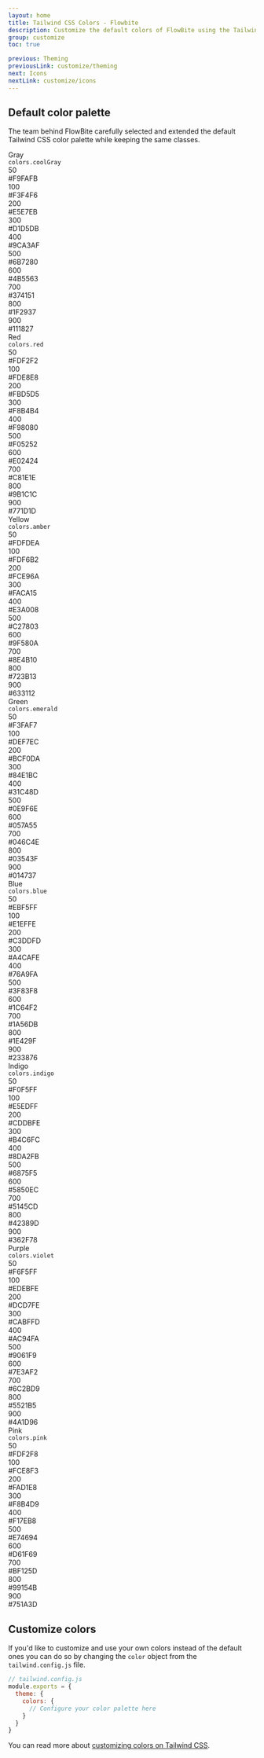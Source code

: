 ```yaml
---
layout: home
title: Tailwind CSS Colors - Flowbite
description: Customize the default colors of FlowBite using the Tailwind CSS configuration file
group: customize
toc: true

previous: Theming
previousLink: customize/theming
next: Icons
nextLink: customize/icons
---
```


## Default color palette

The team behind FlowBite carefully selected and extended the default Tailwind CSS color palette while keeping the same classes.

<div class="grid grid-cols-1 gap-8 my-12">
   <div>
      <div class="flex flex-col space-y-3 sm:flex-row text-xs sm:space-y-0 sm:space-x-4">
         <div class="w-32 flex-shrink-0">
            <div class="h-10 flex flex-col justify-center">
               <div class="text-sm font-semibold text-gray-900 dark:text-gray-400">Gray</div>
               <div><code class="text-xs text-gray-500">colors.coolGray</code></div>
            </div>
         </div>
         <div class="min-w-0 flex-1 grid grid-cols-5 2xl:grid-cols-10 gap-x-4 gap-y-3 2xl:gap-x-2">
            <div class="space-y-1.5">
               <div class="h-10 w-full rounded ring-1 ring-inset ring-black ring-opacity-0 bg-gray-50"></div>
               <div class="px-0.5 md:flex md:justify-between md:space-x-2 2xl:space-x-0 2xl:block">
                  <div class="w-6 font-medium text-gray-900 dark:text-gray-400">50</div>
                  <div class="text-gray-900 dark:text-gray-400">#F9FAFB</div>
               </div>
            </div>
            <div class="space-y-1.5">
               <div class="h-10 w-full rounded ring-1 ring-inset ring-black ring-opacity-0 bg-gray-100"></div>
               <div class="px-0.5 md:flex md:justify-between md:space-x-2 2xl:space-x-0 2xl:block">
                  <div class="w-6 font-medium text-gray-900 dark:text-gray-400">100</div>
                  <div class="text-gray-900 dark:text-gray-400">#F3F4F6</div>
               </div>
            </div>
            <div class="space-y-1.5">
               <div class="h-10 w-full rounded ring-1 ring-inset ring-black ring-opacity-0 bg-gray-200"></div>
               <div class="px-0.5 md:flex md:justify-between md:space-x-2 2xl:space-x-0 2xl:block">
                  <div class="w-6 font-medium text-gray-900 dark:text-gray-400">200</div>
                  <div class="text-gray-900 dark:text-gray-400">#E5E7EB</div>
               </div>
            </div>
            <div class="space-y-1.5">
               <div class="h-10 w-full rounded ring-1 ring-inset ring-black ring-opacity-0 bg-gray-300"></div>
               <div class="px-0.5 md:flex md:justify-between md:space-x-2 2xl:space-x-0 2xl:block">
                  <div class="w-6 font-medium text-gray-900 dark:text-gray-400">300</div>
                  <div class="text-gray-900 dark:text-gray-400">#D1D5DB</div>
               </div>
            </div>
            <div class="space-y-1.5">
               <div class="h-10 w-full rounded ring-1 ring-inset ring-black ring-opacity-0 bg-gray-400"></div>
               <div class="px-0.5 md:flex md:justify-between md:space-x-2 2xl:space-x-0 2xl:block">
                  <div class="w-6 font-medium text-gray-900 dark:text-gray-400">400</div>
                  <div class="text-gray-900 dark:text-gray-400">#9CA3AF</div>
               </div>
            </div>
            <div class="space-y-1.5">
               <div class="h-10 w-full rounded ring-1 ring-inset ring-black ring-opacity-0 bg-gray-500"></div>
               <div class="px-0.5 md:flex md:justify-between md:space-x-2 2xl:space-x-0 2xl:block">
                  <div class="w-6 font-medium text-gray-900 dark:text-gray-400">500</div>
                  <div class="text-gray-900 dark:text-gray-400">#6B7280</div>
               </div>
            </div>
            <div class="space-y-1.5">
               <div class="h-10 w-full rounded ring-1 ring-inset ring-black ring-opacity-0 bg-gray-600"></div>
               <div class="px-0.5 md:flex md:justify-between md:space-x-2 2xl:space-x-0 2xl:block">
                  <div class="w-6 font-medium text-gray-900 dark:text-gray-400">600</div>
                  <div class="text-gray-900 dark:text-gray-400">#4B5563</div>
               </div>
            </div>
            <div class="space-y-1.5">
               <div class="h-10 w-full rounded ring-1 ring-inset ring-black ring-opacity-0 bg-gray-700"></div>
               <div class="px-0.5 md:flex md:justify-between md:space-x-2 2xl:space-x-0 2xl:block">
                  <div class="w-6 font-medium text-gray-900 dark:text-gray-400">700</div>
                  <div class="text-gray-900 dark:text-gray-400">#374151</div>
               </div>
            </div>
            <div class="space-y-1.5">
               <div class="h-10 w-full rounded ring-1 ring-inset ring-black ring-opacity-0 bg-gray-800"></div>
               <div class="px-0.5 md:flex md:justify-between md:space-x-2 2xl:space-x-0 2xl:block">
                  <div class="w-6 font-medium text-gray-900 dark:text-gray-400">800</div>
                  <div class="text-gray-900 dark:text-gray-400">#1F2937</div>
               </div>
            </div>
            <div class="space-y-1.5">
               <div class="h-10 w-full rounded ring-1 ring-inset ring-black ring-opacity-0 bg-gray-900"></div>
               <div class="px-0.5 md:flex md:justify-between md:space-x-2 2xl:space-x-0 2xl:block">
                  <div class="w-6 font-medium text-gray-900 dark:text-gray-400">900</div>
                  <div class="text-gray-900 dark:text-gray-400">#111827</div>
               </div>
            </div>
         </div>
      </div>
   </div>
   <div>
      <div class="flex flex-col space-y-3 sm:flex-row text-xs sm:space-y-0 sm:space-x-4">
         <div class="w-32 flex-shrink-0">
            <div class="h-10 flex flex-col justify-center">
               <div class="text-sm font-semibold text-gray-900 dark:text-gray-400">Red</div>
               <div><code class="text-xs text-gray-500">colors.red</code></div>
            </div>
         </div>
         <div class="min-w-0 flex-1 grid grid-cols-5 2xl:grid-cols-10 gap-x-4 gap-y-3 2xl:gap-x-2">
            <div class="space-y-1.5">
               <div class="h-10 w-full rounded ring-1 ring-inset ring-black ring-opacity-0 bg-red-50"></div>
               <div class="px-0.5 md:flex md:justify-between md:space-x-2 2xl:space-x-0 2xl:block">
                  <div class="w-6 font-medium text-gray-900 dark:text-gray-400">50</div>
                  <div class="text-gray-900 dark:text-gray-400">#FDF2F2</div>
               </div>
            </div>
            <div class="space-y-1.5">
               <div class="h-10 w-full rounded ring-1 ring-inset ring-black ring-opacity-0 bg-red-100"></div>
               <div class="px-0.5 md:flex md:justify-between md:space-x-2 2xl:space-x-0 2xl:block">
                  <div class="w-6 font-medium text-gray-900 dark:text-gray-400">100</div>
                  <div class="text-gray-900 dark:text-gray-400">#FDE8E8</div>
               </div>
            </div>
            <div class="space-y-1.5">
               <div class="h-10 w-full rounded ring-1 ring-inset ring-black ring-opacity-0 bg-red-200"></div>
               <div class="px-0.5 md:flex md:justify-between md:space-x-2 2xl:space-x-0 2xl:block">
                  <div class="w-6 font-medium text-gray-900 dark:text-gray-400">200</div>
                  <div class="text-gray-900 dark:text-gray-400">#FBD5D5</div>
               </div>
            </div>
            <div class="space-y-1.5">
               <div class="h-10 w-full rounded ring-1 ring-inset ring-black ring-opacity-0 bg-red-300"></div>
               <div class="px-0.5 md:flex md:justify-between md:space-x-2 2xl:space-x-0 2xl:block">
                  <div class="w-6 font-medium text-gray-900 dark:text-gray-400">300</div>
                  <div class="text-gray-900 dark:text-gray-400">#F8B4B4</div>
               </div>
            </div>
            <div class="space-y-1.5">
               <div class="h-10 w-full rounded ring-1 ring-inset ring-black ring-opacity-0 bg-red-400"></div>
               <div class="px-0.5 md:flex md:justify-between md:space-x-2 2xl:space-x-0 2xl:block">
                  <div class="w-6 font-medium text-gray-900 dark:text-gray-400">400</div>
                  <div class="text-gray-900 dark:text-gray-400">#F98080</div>
               </div>
            </div>
            <div class="space-y-1.5">
               <div class="h-10 w-full rounded ring-1 ring-inset ring-black ring-opacity-0 bg-red-500"></div>
               <div class="px-0.5 md:flex md:justify-between md:space-x-2 2xl:space-x-0 2xl:block">
                  <div class="w-6 font-medium text-gray-900 dark:text-gray-400">500</div>
                  <div class="text-gray-900 dark:text-gray-400">#F05252</div>
               </div>
            </div>
            <div class="space-y-1.5">
               <div class="h-10 w-full rounded ring-1 ring-inset ring-black ring-opacity-0 bg-red-600"></div>
               <div class="px-0.5 md:flex md:justify-between md:space-x-2 2xl:space-x-0 2xl:block">
                  <div class="w-6 font-medium text-gray-900 dark:text-gray-400">600</div>
                  <div class="text-gray-900 dark:text-gray-400">#E02424</div>
               </div>
            </div>
            <div class="space-y-1.5">
               <div class="h-10 w-full rounded ring-1 ring-inset ring-black ring-opacity-0 bg-red-700"></div>
               <div class="px-0.5 md:flex md:justify-between md:space-x-2 2xl:space-x-0 2xl:block">
                  <div class="w-6 font-medium text-gray-900 dark:text-gray-400">700</div>
                  <div class="text-gray-900 dark:text-gray-400">#C81E1E</div>
               </div>
            </div>
            <div class="space-y-1.5">
               <div class="h-10 w-full rounded ring-1 ring-inset ring-black ring-opacity-0 bg-red-800"></div>
               <div class="px-0.5 md:flex md:justify-between md:space-x-2 2xl:space-x-0 2xl:block">
                  <div class="w-6 font-medium text-gray-900 dark:text-gray-400">800</div>
                  <div class="text-gray-900 dark:text-gray-400">#9B1C1C</div>
               </div>
            </div>
            <div class="space-y-1.5">
               <div class="h-10 w-full rounded ring-1 ring-inset ring-black ring-opacity-0 bg-red-900"></div>
               <div class="px-0.5 md:flex md:justify-between md:space-x-2 2xl:space-x-0 2xl:block">
                  <div class="w-6 font-medium text-gray-900 dark:text-gray-400">900</div>
                  <div class="text-gray-900 dark:text-gray-400">#771D1D</div>
               </div>
            </div>
         </div>
      </div>
   </div>
   <div>
      <div class="flex flex-col space-y-3 sm:flex-row text-xs sm:space-y-0 sm:space-x-4">
         <div class="w-32 flex-shrink-0">
            <div class="h-10 flex flex-col justify-center">
               <div class="text-sm font-semibold text-gray-900 dark:text-gray-400">Yellow</div>
               <div><code class="text-xs text-gray-500">colors.amber</code></div>
            </div>
         </div>
         <div class="min-w-0 flex-1 grid grid-cols-5 2xl:grid-cols-10 gap-x-4 gap-y-3 2xl:gap-x-2">
            <div class="space-y-1.5">
               <div class="h-10 w-full rounded ring-1 ring-inset ring-black ring-opacity-0 bg-yellow-50"></div>
               <div class="px-0.5 md:flex md:justify-between md:space-x-2 2xl:space-x-0 2xl:block">
                  <div class="w-6 font-medium text-gray-900 dark:text-gray-400">50</div>
                  <div class="text-gray-900 dark:text-gray-400">#FDFDEA</div>
               </div>
            </div>
            <div class="space-y-1.5">
               <div class="h-10 w-full rounded ring-1 ring-inset ring-black ring-opacity-0 bg-yellow-100"></div>
               <div class="px-0.5 md:flex md:justify-between md:space-x-2 2xl:space-x-0 2xl:block">
                  <div class="w-6 font-medium text-gray-900 dark:text-gray-400">100</div>
                  <div class="text-gray-900 dark:text-gray-400">#FDF6B2</div>
               </div>
            </div>
            <div class="space-y-1.5">
               <div class="h-10 w-full rounded ring-1 ring-inset ring-black ring-opacity-0 bg-yellow-200"></div>
               <div class="px-0.5 md:flex md:justify-between md:space-x-2 2xl:space-x-0 2xl:block">
                  <div class="w-6 font-medium text-gray-900 dark:text-gray-400">200</div>
                  <div class="text-gray-900 dark:text-gray-400">#FCE96A</div>
               </div>
            </div>
            <div class="space-y-1.5">
               <div class="h-10 w-full rounded ring-1 ring-inset ring-black ring-opacity-0 bg-yellow-300"></div>
               <div class="px-0.5 md:flex md:justify-between md:space-x-2 2xl:space-x-0 2xl:block">
                  <div class="w-6 font-medium text-gray-900 dark:text-gray-400">300</div>
                  <div class="text-gray-900 dark:text-gray-400">#FACA15</div>
               </div>
            </div>
            <div class="space-y-1.5">
               <div class="h-10 w-full rounded ring-1 ring-inset ring-black ring-opacity-0 bg-yellow-400"></div>
               <div class="px-0.5 md:flex md:justify-between md:space-x-2 2xl:space-x-0 2xl:block">
                  <div class="w-6 font-medium text-gray-900 dark:text-gray-400">400</div>
                  <div class="text-gray-900 dark:text-gray-400">#E3A008</div>
               </div>
            </div>
            <div class="space-y-1.5">
               <div class="h-10 w-full rounded ring-1 ring-inset ring-black ring-opacity-0 bg-yellow-500"></div>
               <div class="px-0.5 md:flex md:justify-between md:space-x-2 2xl:space-x-0 2xl:block">
                  <div class="w-6 font-medium text-gray-900 dark:text-gray-400">500</div>
                  <div class="text-gray-900 dark:text-gray-400">#C27803</div>
               </div>
            </div>
            <div class="space-y-1.5">
               <div class="h-10 w-full rounded ring-1 ring-inset ring-black ring-opacity-0 bg-yellow-600"></div>
               <div class="px-0.5 md:flex md:justify-between md:space-x-2 2xl:space-x-0 2xl:block">
                  <div class="w-6 font-medium text-gray-900 dark:text-gray-400">600</div>
                  <div class="text-gray-900 dark:text-gray-400">#9F580A</div>
               </div>
            </div>
            <div class="space-y-1.5">
               <div class="h-10 w-full rounded ring-1 ring-inset ring-black ring-opacity-0 bg-yellow-700"></div>
               <div class="px-0.5 md:flex md:justify-between md:space-x-2 2xl:space-x-0 2xl:block">
                  <div class="w-6 font-medium text-gray-900 dark:text-gray-400">700</div>
                  <div class="text-gray-900 dark:text-gray-400">#8E4B10</div>
               </div>
            </div>
            <div class="space-y-1.5">
               <div class="h-10 w-full rounded ring-1 ring-inset ring-black ring-opacity-0 bg-yellow-800"></div>
               <div class="px-0.5 md:flex md:justify-between md:space-x-2 2xl:space-x-0 2xl:block">
                  <div class="w-6 font-medium text-gray-900 dark:text-gray-400">800</div>
                  <div class="text-gray-900 dark:text-gray-400">#723B13</div>
               </div>
            </div>
            <div class="space-y-1.5">
               <div class="h-10 w-full rounded ring-1 ring-inset ring-black ring-opacity-0 bg-yellow-900"></div>
               <div class="px-0.5 md:flex md:justify-between md:space-x-2 2xl:space-x-0 2xl:block">
                  <div class="w-6 font-medium text-gray-900 dark:text-gray-400">900</div>
                  <div class="text-gray-900 dark:text-gray-400">#633112</div>
               </div>
            </div>
         </div>
      </div>
   </div>
   <div>
      <div class="flex flex-col space-y-3 sm:flex-row text-xs sm:space-y-0 sm:space-x-4">
         <div class="w-32 flex-shrink-0">
            <div class="h-10 flex flex-col justify-center">
               <div class="text-sm font-semibold text-gray-900 dark:text-gray-400">Green</div>
               <div><code class="text-xs text-gray-500">colors.emerald</code></div>
            </div>
         </div>
         <div class="min-w-0 flex-1 grid grid-cols-5 2xl:grid-cols-10 gap-x-4 gap-y-3 2xl:gap-x-2">
            <div class="space-y-1.5">
               <div class="h-10 w-full rounded ring-1 ring-inset ring-black ring-opacity-0 bg-green-50"></div>
               <div class="px-0.5 md:flex md:justify-between md:space-x-2 2xl:space-x-0 2xl:block">
                  <div class="w-6 font-medium text-gray-900 dark:text-gray-400">50</div>
                  <div class="text-gray-900 dark:text-gray-400">#F3FAF7</div>
               </div>
            </div>
            <div class="space-y-1.5">
               <div class="h-10 w-full rounded ring-1 ring-inset ring-black ring-opacity-0 bg-green-100"></div>
               <div class="px-0.5 md:flex md:justify-between md:space-x-2 2xl:space-x-0 2xl:block">
                  <div class="w-6 font-medium text-gray-900 dark:text-gray-400">100</div>
                  <div class="text-gray-900 dark:text-gray-400">#DEF7EC</div>
               </div>
            </div>
            <div class="space-y-1.5">
               <div class="h-10 w-full rounded ring-1 ring-inset ring-black ring-opacity-0 bg-green-200"></div>
               <div class="px-0.5 md:flex md:justify-between md:space-x-2 2xl:space-x-0 2xl:block">
                  <div class="w-6 font-medium text-gray-900 dark:text-gray-400">200</div>
                  <div class="text-gray-900 dark:text-gray-400">#BCF0DA</div>
               </div>
            </div>
            <div class="space-y-1.5">
               <div class="h-10 w-full rounded ring-1 ring-inset ring-black ring-opacity-0 bg-green-300"></div>
               <div class="px-0.5 md:flex md:justify-between md:space-x-2 2xl:space-x-0 2xl:block">
                  <div class="w-6 font-medium text-gray-900 dark:text-gray-400">300</div>
                  <div class="text-gray-900 dark:text-gray-400">#84E1BC</div>
               </div>
            </div>
            <div class="space-y-1.5">
               <div class="h-10 w-full rounded ring-1 ring-inset ring-black ring-opacity-0 bg-green-400"></div>
               <div class="px-0.5 md:flex md:justify-between md:space-x-2 2xl:space-x-0 2xl:block">
                  <div class="w-6 font-medium text-gray-900 dark:text-gray-400">400</div>
                  <div class="text-gray-900 dark:text-gray-400">#31C48D</div>
               </div>
            </div>
            <div class="space-y-1.5">
               <div class="h-10 w-full rounded ring-1 ring-inset ring-black ring-opacity-0 bg-green-500"></div>
               <div class="px-0.5 md:flex md:justify-between md:space-x-2 2xl:space-x-0 2xl:block">
                  <div class="w-6 font-medium text-gray-900 dark:text-gray-400">500</div>
                  <div class="text-gray-900 dark:text-gray-400">#0E9F6E</div>
               </div>
            </div>
            <div class="space-y-1.5">
               <div class="h-10 w-full rounded ring-1 ring-inset ring-black ring-opacity-0 bg-green-600"></div>
               <div class="px-0.5 md:flex md:justify-between md:space-x-2 2xl:space-x-0 2xl:block">
                  <div class="w-6 font-medium text-gray-900 dark:text-gray-400">600</div>
                  <div class="text-gray-900 dark:text-gray-400">#057A55</div>
               </div>
            </div>
            <div class="space-y-1.5">
               <div class="h-10 w-full rounded ring-1 ring-inset ring-black ring-opacity-0 bg-green-700"></div>
               <div class="px-0.5 md:flex md:justify-between md:space-x-2 2xl:space-x-0 2xl:block">
                  <div class="w-6 font-medium text-gray-900 dark:text-gray-400">700</div>
                  <div class="text-gray-900 dark:text-gray-400">#046C4E</div>
               </div>
            </div>
            <div class="space-y-1.5">
               <div class="h-10 w-full rounded ring-1 ring-inset ring-black ring-opacity-0 bg-green-800"></div>
               <div class="px-0.5 md:flex md:justify-between md:space-x-2 2xl:space-x-0 2xl:block">
                  <div class="w-6 font-medium text-gray-900 dark:text-gray-400">800</div>
                  <div class="text-gray-900 dark:text-gray-400">#03543F</div>
               </div>
            </div>
            <div class="space-y-1.5">
               <div class="h-10 w-full rounded ring-1 ring-inset ring-black ring-opacity-0 bg-green-900"></div>
               <div class="px-0.5 md:flex md:justify-between md:space-x-2 2xl:space-x-0 2xl:block">
                  <div class="w-6 font-medium text-gray-900 dark:text-gray-400">900</div>
                  <div class="text-gray-900 dark:text-gray-400">#014737</div>
               </div>
            </div>
         </div>
      </div>
   </div>
   <div>
      <div class="flex flex-col space-y-3 sm:flex-row text-xs sm:space-y-0 sm:space-x-4">
         <div class="w-32 flex-shrink-0">
            <div class="h-10 flex flex-col justify-center">
               <div class="text-sm font-semibold text-gray-900 dark:text-gray-400">Blue</div>
               <div><code class="text-xs text-gray-500">colors.blue</code></div>
            </div>
         </div>
         <div class="min-w-0 flex-1 grid grid-cols-5 2xl:grid-cols-10 gap-x-4 gap-y-3 2xl:gap-x-2">
            <div class="space-y-1.5">
               <div class="h-10 w-full rounded ring-1 ring-inset ring-black ring-opacity-0 bg-blue-50"></div>
               <div class="px-0.5 md:flex md:justify-between md:space-x-2 2xl:space-x-0 2xl:block">
                  <div class="w-6 font-medium text-gray-900 dark:text-gray-400">50</div>
                  <div class="text-gray-900 dark:text-gray-400">#EBF5FF</div>
               </div>
            </div>
            <div class="space-y-1.5">
               <div class="h-10 w-full rounded ring-1 ring-inset ring-black ring-opacity-0 bg-blue-100"></div>
               <div class="px-0.5 md:flex md:justify-between md:space-x-2 2xl:space-x-0 2xl:block">
                  <div class="w-6 font-medium text-gray-900 dark:text-gray-400">100</div>
                  <div class="text-gray-900 dark:text-gray-400">#E1EFFE</div>
               </div>
            </div>
            <div class="space-y-1.5">
               <div class="h-10 w-full rounded ring-1 ring-inset ring-black ring-opacity-0 bg-blue-200"></div>
               <div class="px-0.5 md:flex md:justify-between md:space-x-2 2xl:space-x-0 2xl:block">
                  <div class="w-6 font-medium text-gray-900 dark:text-gray-400">200</div>
                  <div class="text-gray-900 dark:text-gray-400">#C3DDFD</div>
               </div>
            </div>
            <div class="space-y-1.5">
               <div class="h-10 w-full rounded ring-1 ring-inset ring-black ring-opacity-0 bg-blue-300"></div>
               <div class="px-0.5 md:flex md:justify-between md:space-x-2 2xl:space-x-0 2xl:block">
                  <div class="w-6 font-medium text-gray-900 dark:text-gray-400">300</div>
                  <div class="text-gray-900 dark:text-gray-400">#A4CAFE</div>
               </div>
            </div>
            <div class="space-y-1.5">
               <div class="h-10 w-full rounded ring-1 ring-inset ring-black ring-opacity-0 bg-blue-400"></div>
               <div class="px-0.5 md:flex md:justify-between md:space-x-2 2xl:space-x-0 2xl:block">
                  <div class="w-6 font-medium text-gray-900 dark:text-gray-400">400</div>
                  <div class="text-gray-900 dark:text-gray-400">#76A9FA</div>
               </div>
            </div>
            <div class="space-y-1.5">
               <div class="h-10 w-full rounded ring-1 ring-inset ring-black ring-opacity-0 bg-blue-500"></div>
               <div class="px-0.5 md:flex md:justify-between md:space-x-2 2xl:space-x-0 2xl:block">
                  <div class="w-6 font-medium text-gray-900 dark:text-gray-400">500</div>
                  <div class="text-gray-900 dark:text-gray-400">#3F83F8</div>
               </div>
            </div>
            <div class="space-y-1.5">
               <div class="h-10 w-full rounded ring-1 ring-inset ring-black ring-opacity-0 bg-blue-600"></div>
               <div class="px-0.5 md:flex md:justify-between md:space-x-2 2xl:space-x-0 2xl:block">
                  <div class="w-6 font-medium text-gray-900 dark:text-gray-400">600</div>
                  <div class="text-gray-900 dark:text-gray-400">#1C64F2</div>
               </div>
            </div>
            <div class="space-y-1.5">
               <div class="h-10 w-full rounded ring-1 ring-inset ring-black ring-opacity-0 bg-blue-700"></div>
               <div class="px-0.5 md:flex md:justify-between md:space-x-2 2xl:space-x-0 2xl:block">
                  <div class="w-6 font-medium text-gray-900 dark:text-gray-400">700</div>
                  <div class="text-gray-900 dark:text-gray-400">#1A56DB</div>
               </div>
            </div>
            <div class="space-y-1.5">
               <div class="h-10 w-full rounded ring-1 ring-inset ring-black ring-opacity-0 bg-blue-800"></div>
               <div class="px-0.5 md:flex md:justify-between md:space-x-2 2xl:space-x-0 2xl:block">
                  <div class="w-6 font-medium text-gray-900 dark:text-gray-400">800</div>
                  <div class="text-gray-900 dark:text-gray-400">#1E429F</div>
               </div>
            </div>
            <div class="space-y-1.5">
               <div class="h-10 w-full rounded ring-1 ring-inset ring-black ring-opacity-0 bg-blue-900"></div>
               <div class="px-0.5 md:flex md:justify-between md:space-x-2 2xl:space-x-0 2xl:block">
                  <div class="w-6 font-medium text-gray-900 dark:text-gray-400">900</div>
                  <div class="text-gray-900 dark:text-gray-400">#233876</div>
               </div>
            </div>
         </div>
      </div>
   </div>
   <div>
      <div class="flex flex-col space-y-3 sm:flex-row text-xs sm:space-y-0 sm:space-x-4">
         <div class="w-32 flex-shrink-0">
            <div class="h-10 flex flex-col justify-center">
               <div class="text-sm font-semibold text-gray-900 dark:text-gray-400">Indigo</div>
               <div><code class="text-xs text-gray-500">colors.indigo</code></div>
            </div>
         </div>
         <div class="min-w-0 flex-1 grid grid-cols-5 2xl:grid-cols-10 gap-x-4 gap-y-3 2xl:gap-x-2">
            <div class="space-y-1.5">
               <div class="h-10 w-full rounded ring-1 ring-inset ring-black ring-opacity-0 bg-indigo-50"></div>
               <div class="px-0.5 md:flex md:justify-between md:space-x-2 2xl:space-x-0 2xl:block">
                  <div class="w-6 font-medium text-gray-900 dark:text-gray-400">50</div>
                  <div class="text-gray-900 dark:text-gray-400">#F0F5FF</div>
               </div>
            </div>
            <div class="space-y-1.5">
               <div class="h-10 w-full rounded ring-1 ring-inset ring-black ring-opacity-0 bg-indigo-100"></div>
               <div class="px-0.5 md:flex md:justify-between md:space-x-2 2xl:space-x-0 2xl:block">
                  <div class="w-6 font-medium text-gray-900 dark:text-gray-400">100</div>
                  <div class="text-gray-900 dark:text-gray-400">#E5EDFF</div>
               </div>
            </div>
            <div class="space-y-1.5">
               <div class="h-10 w-full rounded ring-1 ring-inset ring-black ring-opacity-0 bg-indigo-200"></div>
               <div class="px-0.5 md:flex md:justify-between md:space-x-2 2xl:space-x-0 2xl:block">
                  <div class="w-6 font-medium text-gray-900 dark:text-gray-400">200</div>
                  <div class="text-gray-900 dark:text-gray-400">#CDDBFE</div>
               </div>
            </div>
            <div class="space-y-1.5">
               <div class="h-10 w-full rounded ring-1 ring-inset ring-black ring-opacity-0 bg-indigo-300"></div>
               <div class="px-0.5 md:flex md:justify-between md:space-x-2 2xl:space-x-0 2xl:block">
                  <div class="w-6 font-medium text-gray-900 dark:text-gray-400">300</div>
                  <div class="text-gray-900 dark:text-gray-400">#B4C6FC</div>
               </div>
            </div>
            <div class="space-y-1.5">
               <div class="h-10 w-full rounded ring-1 ring-inset ring-black ring-opacity-0 bg-indigo-400"></div>
               <div class="px-0.5 md:flex md:justify-between md:space-x-2 2xl:space-x-0 2xl:block">
                  <div class="w-6 font-medium text-gray-900 dark:text-gray-400">400</div>
                  <div class="text-gray-900 dark:text-gray-400">#8DA2FB</div>
               </div>
            </div>
            <div class="space-y-1.5">
               <div class="h-10 w-full rounded ring-1 ring-inset ring-black ring-opacity-0 bg-indigo-500"></div>
               <div class="px-0.5 md:flex md:justify-between md:space-x-2 2xl:space-x-0 2xl:block">
                  <div class="w-6 font-medium text-gray-900 dark:text-gray-400">500</div>
                  <div class="text-gray-900 dark:text-gray-400">#6875F5</div>
               </div>
            </div>
            <div class="space-y-1.5">
               <div class="h-10 w-full rounded ring-1 ring-inset ring-black ring-opacity-0 bg-indigo-600"></div>
               <div class="px-0.5 md:flex md:justify-between md:space-x-2 2xl:space-x-0 2xl:block">
                  <div class="w-6 font-medium text-gray-900 dark:text-gray-400">600</div>
                  <div class="text-gray-900 dark:text-gray-400">#5850EC</div>
               </div>
            </div>
            <div class="space-y-1.5">
               <div class="h-10 w-full rounded ring-1 ring-inset ring-black ring-opacity-0 bg-indigo-700"></div>
               <div class="px-0.5 md:flex md:justify-between md:space-x-2 2xl:space-x-0 2xl:block">
                  <div class="w-6 font-medium text-gray-900 dark:text-gray-400">700</div>
                  <div class="text-gray-900 dark:text-gray-400">#5145CD</div>
               </div>
            </div>
            <div class="space-y-1.5">
               <div class="h-10 w-full rounded ring-1 ring-inset ring-black ring-opacity-0 bg-indigo-800"></div>
               <div class="px-0.5 md:flex md:justify-between md:space-x-2 2xl:space-x-0 2xl:block">
                  <div class="w-6 font-medium text-gray-900 dark:text-gray-400">800</div>
                  <div class="text-gray-900 dark:text-gray-400">#42389D</div>
               </div>
            </div>
            <div class="space-y-1.5">
               <div class="h-10 w-full rounded ring-1 ring-inset ring-black ring-opacity-0 bg-indigo-900"></div>
               <div class="px-0.5 md:flex md:justify-between md:space-x-2 2xl:space-x-0 2xl:block">
                  <div class="w-6 font-medium text-gray-900 dark:text-gray-400">900</div>
                  <div class="text-gray-900 dark:text-gray-400">#362F78</div>
               </div>
            </div>
         </div>
      </div>
   </div>
   <div>
      <div class="flex flex-col space-y-3 sm:flex-row text-xs sm:space-y-0 sm:space-x-4">
         <div class="w-32 flex-shrink-0">
            <div class="h-10 flex flex-col justify-center">
               <div class="text-sm font-semibold text-gray-900 dark:text-gray-400">Purple</div>
               <div><code class="text-xs text-gray-500">colors.violet</code></div>
            </div>
         </div>
         <div class="min-w-0 flex-1 grid grid-cols-5 2xl:grid-cols-10 gap-x-4 gap-y-3 2xl:gap-x-2">
            <div class="space-y-1.5">
               <div class="h-10 w-full rounded ring-1 ring-inset ring-black ring-opacity-0 bg-purple-50"></div>
               <div class="px-0.5 md:flex md:justify-between md:space-x-2 2xl:space-x-0 2xl:block">
                  <div class="w-6 font-medium text-gray-900 dark:text-gray-400">50</div>
                  <div class="text-gray-900 dark:text-gray-400">#F6F5FF</div>
               </div>
            </div>
            <div class="space-y-1.5">
               <div class="h-10 w-full rounded ring-1 ring-inset ring-black ring-opacity-0 bg-purple-100"></div>
               <div class="px-0.5 md:flex md:justify-between md:space-x-2 2xl:space-x-0 2xl:block">
                  <div class="w-6 font-medium text-gray-900 dark:text-gray-400">100</div>
                  <div class="text-gray-900 dark:text-gray-400">#EDEBFE</div>
               </div>
            </div>
            <div class="space-y-1.5">
               <div class="h-10 w-full rounded ring-1 ring-inset ring-black ring-opacity-0 bg-purple-200"></div>
               <div class="px-0.5 md:flex md:justify-between md:space-x-2 2xl:space-x-0 2xl:block">
                  <div class="w-6 font-medium text-gray-900 dark:text-gray-400">200</div>
                  <div class="text-gray-900 dark:text-gray-400">#DCD7FE</div>
               </div>
            </div>
            <div class="space-y-1.5">
               <div class="h-10 w-full rounded ring-1 ring-inset ring-black ring-opacity-0 bg-purple-300"></div>
               <div class="px-0.5 md:flex md:justify-between md:space-x-2 2xl:space-x-0 2xl:block">
                  <div class="w-6 font-medium text-gray-900 dark:text-gray-400">300</div>
                  <div class="text-gray-900 dark:text-gray-400">#CABFFD</div>
               </div>
            </div>
            <div class="space-y-1.5">
               <div class="h-10 w-full rounded ring-1 ring-inset ring-black ring-opacity-0 bg-purple-400"></div>
               <div class="px-0.5 md:flex md:justify-between md:space-x-2 2xl:space-x-0 2xl:block">
                  <div class="w-6 font-medium text-gray-900 dark:text-gray-400">400</div>
                  <div class="text-gray-900 dark:text-gray-400">#AC94FA</div>
               </div>
            </div>
            <div class="space-y-1.5">
               <div class="h-10 w-full rounded ring-1 ring-inset ring-black ring-opacity-0 bg-purple-500"></div>
               <div class="px-0.5 md:flex md:justify-between md:space-x-2 2xl:space-x-0 2xl:block">
                  <div class="w-6 font-medium text-gray-900 dark:text-gray-400">500</div>
                  <div class="text-gray-900 dark:text-gray-400">#9061F9</div>
               </div>
            </div>
            <div class="space-y-1.5">
               <div class="h-10 w-full rounded ring-1 ring-inset ring-black ring-opacity-0 bg-purple-600"></div>
               <div class="px-0.5 md:flex md:justify-between md:space-x-2 2xl:space-x-0 2xl:block">
                  <div class="w-6 font-medium text-gray-900 dark:text-gray-400">600</div>
                  <div class="text-gray-900 dark:text-gray-400">#7E3AF2</div>
               </div>
            </div>
            <div class="space-y-1.5">
               <div class="h-10 w-full rounded ring-1 ring-inset ring-black ring-opacity-0 bg-purple-700"></div>
               <div class="px-0.5 md:flex md:justify-between md:space-x-2 2xl:space-x-0 2xl:block">
                  <div class="w-6 font-medium text-gray-900 dark:text-gray-400">700</div>
                  <div class="text-gray-900 dark:text-gray-400">#6C2BD9</div>
               </div>
            </div>
            <div class="space-y-1.5">
               <div class="h-10 w-full rounded ring-1 ring-inset ring-black ring-opacity-0 bg-purple-800"></div>
               <div class="px-0.5 md:flex md:justify-between md:space-x-2 2xl:space-x-0 2xl:block">
                  <div class="w-6 font-medium text-gray-900 dark:text-gray-400">800</div>
                  <div class="text-gray-900 dark:text-gray-400">#5521B5</div>
               </div>
            </div>
            <div class="space-y-1.5">
               <div class="h-10 w-full rounded ring-1 ring-inset ring-black ring-opacity-0 bg-purple-900"></div>
               <div class="px-0.5 md:flex md:justify-between md:space-x-2 2xl:space-x-0 2xl:block">
                  <div class="w-6 font-medium text-gray-900 dark:text-gray-400">900</div>
                  <div class="text-gray-900 dark:text-gray-400">#4A1D96</div>
               </div>
            </div>
         </div>
      </div>
   </div>
   <div>
      <div class="flex flex-col space-y-3 sm:flex-row text-xs sm:space-y-0 sm:space-x-4">
         <div class="w-32 flex-shrink-0">
            <div class="h-10 flex flex-col justify-center">
               <div class="text-sm font-semibold text-gray-900 dark:text-gray-400">Pink</div>
               <div><code class="text-xs text-gray-500">colors.pink</code></div>
            </div>
         </div>
         <div class="min-w-0 flex-1 grid grid-cols-5 2xl:grid-cols-10 gap-x-4 gap-y-3 2xl:gap-x-2">
            <div class="space-y-1.5">
               <div class="h-10 w-full rounded ring-1 ring-inset ring-black ring-opacity-0 bg-pink-50"></div>
               <div class="px-0.5 md:flex md:justify-between md:space-x-2 2xl:space-x-0 2xl:block">
                  <div class="w-6 font-medium text-gray-900 dark:text-gray-400">50</div>
                  <div class="text-gray-900 dark:text-gray-400">#FDF2F8</div>
               </div>
            </div>
            <div class="space-y-1.5">
               <div class="h-10 w-full rounded ring-1 ring-inset ring-black ring-opacity-0 bg-pink-100"></div>
               <div class="px-0.5 md:flex md:justify-between md:space-x-2 2xl:space-x-0 2xl:block">
                  <div class="w-6 font-medium text-gray-900 dark:text-gray-400">100</div>
                  <div class="text-gray-900 dark:text-gray-400">#FCE8F3</div>
               </div>
            </div>
            <div class="space-y-1.5">
               <div class="h-10 w-full rounded ring-1 ring-inset ring-black ring-opacity-0 bg-pink-200"></div>
               <div class="px-0.5 md:flex md:justify-between md:space-x-2 2xl:space-x-0 2xl:block">
                  <div class="w-6 font-medium text-gray-900 dark:text-gray-400">200</div>
                  <div class="text-gray-900 dark:text-gray-400">#FAD1E8</div>
               </div>
            </div>
            <div class="space-y-1.5">
               <div class="h-10 w-full rounded ring-1 ring-inset ring-black ring-opacity-0 bg-pink-300"></div>
               <div class="px-0.5 md:flex md:justify-between md:space-x-2 2xl:space-x-0 2xl:block">
                  <div class="w-6 font-medium text-gray-900 dark:text-gray-400">300</div>
                  <div class="text-gray-900 dark:text-gray-400">#F8B4D9</div>
               </div>
            </div>
            <div class="space-y-1.5">
               <div class="h-10 w-full rounded ring-1 ring-inset ring-black ring-opacity-0 bg-pink-400"></div>
               <div class="px-0.5 md:flex md:justify-between md:space-x-2 2xl:space-x-0 2xl:block">
                  <div class="w-6 font-medium text-gray-900 dark:text-gray-400">400</div>
                  <div class="text-gray-900 dark:text-gray-400">#F17EB8</div>
               </div>
            </div>
            <div class="space-y-1.5">
               <div class="h-10 w-full rounded ring-1 ring-inset ring-black ring-opacity-0 bg-pink-500"></div>
               <div class="px-0.5 md:flex md:justify-between md:space-x-2 2xl:space-x-0 2xl:block">
                  <div class="w-6 font-medium text-gray-900 dark:text-gray-400">500</div>
                  <div class="text-gray-900 dark:text-gray-400">#E74694</div>
               </div>
            </div>
            <div class="space-y-1.5">
               <div class="h-10 w-full rounded ring-1 ring-inset ring-black ring-opacity-0 bg-pink-600"></div>
               <div class="px-0.5 md:flex md:justify-between md:space-x-2 2xl:space-x-0 2xl:block">
                  <div class="w-6 font-medium text-gray-900 dark:text-gray-400">600</div>
                  <div class="text-gray-900 dark:text-gray-400">#D61F69</div>
               </div>
            </div>
            <div class="space-y-1.5">
               <div class="h-10 w-full rounded ring-1 ring-inset ring-black ring-opacity-0 bg-pink-700"></div>
               <div class="px-0.5 md:flex md:justify-between md:space-x-2 2xl:space-x-0 2xl:block">
                  <div class="w-6 font-medium text-gray-900 dark:text-gray-400">700</div>
                  <div class="text-gray-900 dark:text-gray-400">#BF125D</div>
               </div>
            </div>
            <div class="space-y-1.5">
               <div class="h-10 w-full rounded ring-1 ring-inset ring-black ring-opacity-0 bg-pink-800"></div>
               <div class="px-0.5 md:flex md:justify-between md:space-x-2 2xl:space-x-0 2xl:block">
                  <div class="w-6 font-medium text-gray-900 dark:text-gray-400">800</div>
                  <div class="text-gray-900 dark:text-gray-400">#99154B</div>
               </div>
            </div>
            <div class="space-y-1.5">
               <div class="h-10 w-full rounded ring-1 ring-inset ring-black ring-opacity-0 bg-pink-900"></div>
               <div class="px-0.5 md:flex md:justify-between md:space-x-2 2xl:space-x-0 2xl:block">
                  <div class="w-6 font-medium text-gray-900 dark:text-gray-400">900</div>
                  <div class="text-gray-900 dark:text-gray-400">#751A3D</div>
               </div>
            </div>
         </div>
      </div>
   </div>
</div>

## Customize colors

If you'd like to customize and use your own colors instead of the default ones you can do so by changing the `color` object from the `tailwind.config.js` file.

```javascript
// tailwind.config.js
module.exports = {
  theme: {
    colors: {
      // Configure your color palette here
    }
  }
}
```

You can read more about <a href="https://tailwindcss.com/docs/customizing-colors" target="_blank">customizing colors on Tailwind CSS</a>.
